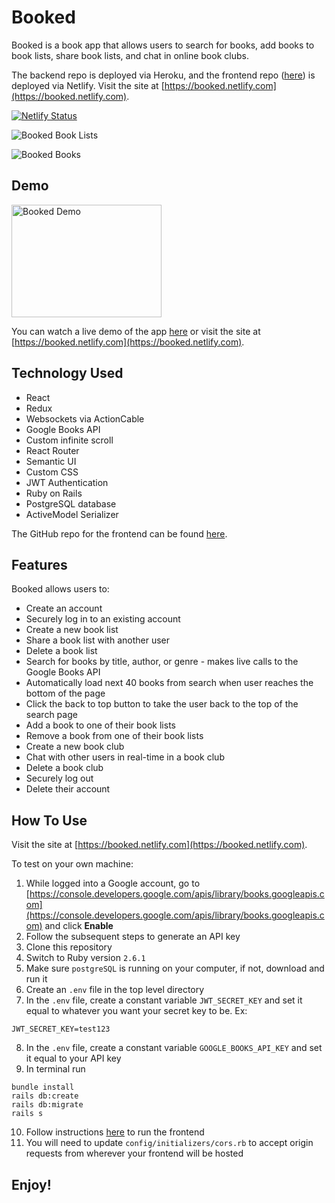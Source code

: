 # Booked

Booked is a book app that allows users to search for books, add books to book lists, share book lists, and chat in online book clubs.

The backend repo is deployed via Heroku, and the frontend repo ([here](https://github.com/aresnik11/booked-frontend)) is deployed via Netlify. Visit the site at [https://booked.netlify.com](https://booked.netlify.com).

[![Netlify Status](https://api.netlify.com/api/v1/badges/73e38dc7-1ee2-4cf8-baf2-52821da94970/deploy-status)](https://app.netlify.com/sites/booked/deploys)

![Booked Book Lists](https://user-images.githubusercontent.com/8761638/69598792-924b9180-0fd8-11ea-9500-6134ad2ead10.png)

![Booked Books](https://user-images.githubusercontent.com/8761638/69598794-94adeb80-0fd8-11ea-834f-5dd299b52a67.png)

## Demo

<a href="http://www.youtube.com/watch?feature=player_embedded&v=ufUUwquSsTg
" target="_blank"><img src="http://img.youtube.com/vi/ufUUwquSsTg/0.jpg" 
alt="Booked Demo" width="240" height="180" /></a>

You can watch a live demo of the app [here](http://www.youtube.com/watch?v=ufUUwquSsTg) or visit the site at [https://booked.netlify.com](https://booked.netlify.com).

## Technology Used

* React
* Redux
* Websockets via ActionCable
* Google Books API
* Custom infinite scroll
* React Router
* Semantic UI
* Custom CSS
* JWT Authentication
* Ruby on Rails
* PostgreSQL database
* ActiveModel Serializer

The GitHub repo for the frontend can be found [here](https://github.com/aresnik11/booked-frontend).

## Features

Booked allows users to:

* Create an account
* Securely log in to an existing account
* Create a new book list
* Share a book list with another user
* Delete a book list
* Search for books by title, author, or genre - makes live calls to the Google Books API
* Automatically load next 40 books from search when user reaches the bottom of the page
* Click the back to top button to take the user back to the top of the search page
* Add a book to one of their book lists
* Remove a book from one of their book lists
* Create a new book club
* Chat with other users in real-time in a book club
* Delete a book club
* Securely log out
* Delete their account

## How To Use

Visit the site at [https://booked.netlify.com](https://booked.netlify.com).

To test on your own machine:
1. While logged into a Google account, go to [https://console.developers.google.com/apis/library/books.googleapis.com](https://console.developers.google.com/apis/library/books.googleapis.com) and click **Enable**
2. Follow the subsequent steps to generate an API key
3. Clone this repository
4. Switch to Ruby version `2.6.1`
5. Make sure `postgreSQL` is running on your computer, if not, download and run it
6. Create an `.env` file in the top level directory
7. In the `.env` file, create a constant variable `JWT_SECRET_KEY` and set it equal to whatever you want your secret key to be. Ex:
```
JWT_SECRET_KEY=test123
```
8. In the `.env` file, create a constant variable `GOOGLE_BOOKS_API_KEY` and set it equal to your API key
9. In terminal run
```
bundle install
rails db:create
rails db:migrate
rails s
```
10. Follow instructions [here](https://github.com/aresnik11/booked-frontend) to run the frontend
11. You will need to update `config/initializers/cors.rb` to accept origin requests from wherever your frontend will be hosted

## Enjoy!
